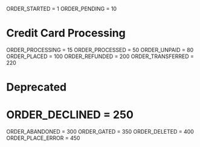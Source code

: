 ORDER_STARTED = 1
ORDER_PENDING = 10
# Credit Card Processing
ORDER_PROCESSING = 15
ORDER_PROCESSED = 50
ORDER_UNPAID = 80
ORDER_PLACED = 100
ORDER_REFUNDED = 200
ORDER_TRANSFERRED = 220
# Deprecated
# ORDER_DECLINED = 250
ORDER_ABANDONED = 300
ORDER_GATED = 350
ORDER_DELETED = 400
ORDER_PLACE_ERROR = 450

